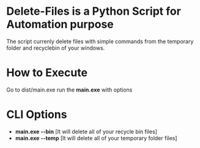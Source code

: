 # Delete-Files is a Python Script for Automation purpose

The script currenly delete files with simple commands from the temporary folder and recyclebin of your windows.

# How to Execute
 Go to dist/main.exe run the **main.exe** with options
 
# CLI Options
 * **main.exe --bin** [It will delete all of your recycle bin files]
 * **main.exe --temp** [It will delete all of your temporary folder files]
